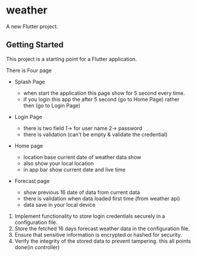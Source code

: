 # weather

A new Flutter project.

## Getting Started

This project is a starting point for a Flutter application.

There is Four page
  - Splash Page
      - when start the application this page show for 5 second every time.
      - if you login this app the after 5 second (go to Home Page) rather then (go to Login Page)
  - Login Page
      - there is two field 1-> for user name 2-> password
      - there is validation (can't be empty & validate the credential)
        
  - Home page
     - location base current date of weather data show
     - also show your local location
     - in app bar show current date and live time
       
  - Forecast page
     - show previous 16 date of data from current data
     - there is validation when data loaded first time (from weather api)
     - data save in your local device
    
1. Implement functionality to store login credentials securely in a configuration file.
2. Store the fetched 16 days forecast weather data in the configuration file.
3. Ensure that sensitive information is encrypted or hashed for security.
4. Verify the integrity of the stored data to prevent tampering.
 this all points done(in controller)

